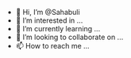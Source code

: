 - 👋 Hi, I’m @Sahabuli
- 👀 I’m interested in ...
- 🌱 I’m currently learning ...
- 💞️ I’m looking to collaborate on ...
- 📫 How to reach me ...

<!---
Sahabuli/Sahabuli is a ✨ special ✨ repository because its `README.md` (this file) appears on your GitHub profile.
You can click the Preview link to take a look at your changes.
--->
